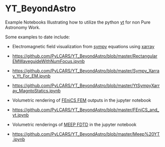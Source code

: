 # YT_BeyondAstro
Example Notebooks Illustrating how to utilize the python [yt](https://yt-project.org/) for non Pure Astronomy Work. 

Some examples to date include:
* Electromagnetic field visualization from [sympy](http://www.sympy.org/en/index.html) equations using [xarray](http://xarray.pydata.org/en/stable/index.html)
 * https://github.com/PyLCARS/YT_BeyondAstro/blob/master/RectangularEMWaveguideWithNumFocus.ipynb
 * https://github.com/PyLCARS/YT_BeyondAstro/blob/master/Sympy_Xarray_Yt_For_EM.ipynb
 * https://github.com/PyLCARS/YT_BeyondAstro/blob/master/YtSympyXarray_MagntoStatics.ipynb
 
* Volumetric rendering of [FEniCS FEM](https://fenicsproject.org/) outputs in the jupyter notebook
 * https://github.com/PyLCARS/YT_BeyondAstro/blob/master/FEniCS_and_yt.ipynb
 
* Volumetric renderings of [MEEP FDTD](https://meep.readthedocs.io/en/latest/) in the jupyter notebook 
 * https://github.com/PyLCARS/YT_BeyondAstro/blob/master/Meep%20YT.ipynb

